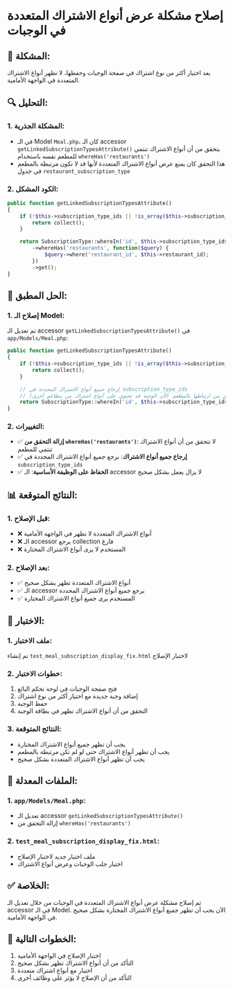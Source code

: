 # إصلاح مشكلة عرض أنواع الاشتراك المتعددة في الوجبات

## 🚨 **المشكلة:**
بعد اختيار أكثر من نوع اشتراك في صفحة الوجبات وحفظها، لا تظهر أنواع الاشتراك المتعددة في الواجهة الأمامية.

## 🔍 **التحليل:**

### **1. المشكلة الجذرية:**
- في الـ Model `Meal.php`، كان الـ accessor `getLinkedSubscriptionTypesAttribute()` يتحقق من أن أنواع الاشتراك تنتمي للمطعم نفسه باستخدام `whereHas('restaurants')`
- هذا التحقق كان يمنع عرض أنواع الاشتراك المتعددة لأنها قد لا تكون مرتبطة بالمطعم في جدول `restaurant_subscription_type`

### **2. الكود المشكل:**
```php
public function getLinkedSubscriptionTypesAttribute()
{
    if (!$this->subscription_type_ids || !is_array($this->subscription_type_ids)) {
        return collect();
    }

    return SubscriptionType::whereIn('id', $this->subscription_type_ids)
        ->whereHas('restaurants', function($query) {
            $query->where('restaurant_id', $this->restaurant_id);
        })
        ->get();
}
```

## 🔧 **الحل المطبق:**

### **1. إصلاح الـ Model:**
تم تعديل الـ accessor `getLinkedSubscriptionTypesAttribute()` في `app/Models/Meal.php`:

```php
public function getLinkedSubscriptionTypesAttribute()
{
    if (!$this->subscription_type_ids || !is_array($this->subscription_type_ids)) {
        return collect();
    }

    // إرجاع جميع أنواع الاشتراك المحددة في subscription_type_ids
    // بدون التحقق من ارتباطها بالمطعم (لأن الوجبة قد تحتوي على أنواع اشتراك من مطاعم أخرى)
    return SubscriptionType::whereIn('id', $this->subscription_type_ids)->get();
}
```

### **2. التغييرات:**
- ✅ **إزالة التحقق من `whereHas('restaurants')`**: لا نتحقق من أن أنواع الاشتراك تنتمي للمطعم
- ✅ **إرجاع جميع أنواع الاشتراك**: نرجع جميع أنواع الاشتراك المحددة في `subscription_type_ids`
- ✅ **الحفاظ على الوظيفة الأساسية**: الـ accessor لا يزال يعمل بشكل صحيح

## 📊 **النتائج المتوقعة:**

### **1. قبل الإصلاح:**
- ❌ أنواع الاشتراك المتعددة لا تظهر في الواجهة الأمامية
- ❌ الـ accessor يرجع collection فارغ
- ❌ المستخدم لا يرى أنواع الاشتراك المختارة

### **2. بعد الإصلاح:**
- ✅ أنواع الاشتراك المتعددة تظهر بشكل صحيح
- ✅ الـ accessor يرجع جميع أنواع الاشتراك المحددة
- ✅ المستخدم يرى جميع أنواع الاشتراك المختارة

## 🧪 **الاختبار:**

### **1. ملف الاختبار:**
تم إنشاء `test_meal_subscription_display_fix.html` لاختبار الإصلاح

### **2. خطوات الاختبار:**
1. فتح صفحة الوجبات في لوحة تحكم البائع
2. إضافة وجبة جديدة مع اختيار أكثر من نوع اشتراك
3. حفظ الوجبة
4. التحقق من أن أنواع الاشتراك تظهر في بطاقة الوجبة

### **3. النتائج المتوقعة:**
- يجب أن تظهر جميع أنواع الاشتراك المختارة
- يجب أن تظهر أنواع الاشتراك حتى لو لم تكن مرتبطة بالمطعم
- يجب أن تظهر أنواع الاشتراك المتعددة بشكل صحيح

## 📁 **الملفات المعدلة:**

### **1. `app/Models/Meal.php`:**
- تعديل الـ accessor `getLinkedSubscriptionTypesAttribute()`
- إزالة التحقق من `whereHas('restaurants')`

### **2. `test_meal_subscription_display_fix.html`:**
- ملف اختبار جديد لاختبار الإصلاح
- اختبار جلب الوجبات وعرض أنواع الاشتراك

## ✅ **الخلاصة:**

تم إصلاح مشكلة عرض أنواع الاشتراك المتعددة في الوجبات من خلال تعديل الـ accessor في الـ Model. الآن يجب أن تظهر جميع أنواع الاشتراك المختارة بشكل صحيح في الواجهة الأمامية.

## 🔄 **الخطوات التالية:**

1. اختبار الإصلاح في الواجهة الأمامية
2. التأكد من أن أنواع الاشتراك تظهر بشكل صحيح
3. اختبار مع أنواع اشتراك متعددة
4. التأكد من أن الإصلاح لا يؤثر على وظائف أخرى
